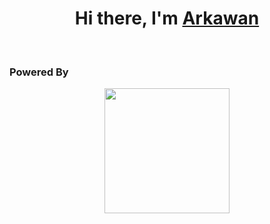 <h1 align="center">Hi there, I'm <a href="https://www.selfblog.my.id/" target="_blank">Arkawan</a></h1>

<br />


<h3>Powered By</h3><p align="center">
  <a href="https://citrahost.com"><img src="https://github.com/ariesawan/pic-citra/blob/main/logo%20citrahos%201t.png" alt="" width="200px"></img></a>
</p>
